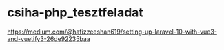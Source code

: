 # csiha-php_tesztfeladat

https://medium.com/@hafizzeeshan619/setting-up-laravel-10-with-vue3-and-vuetify3-26de92235baa
